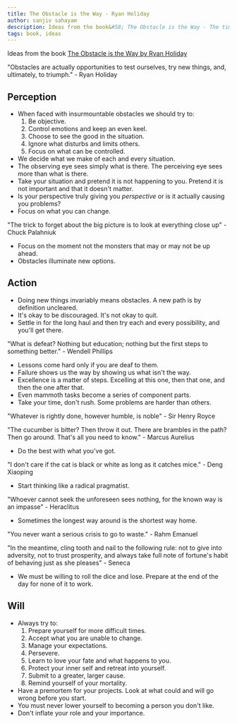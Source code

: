 ```yaml
---
title: The Obstacle is the Way - Ryan Holiday
author: sanjiv sahayam
description: Ideas from the book&#58; The Obstacle is the Way - The timeless art of turning trials into triumphs - Ryan Holiday
tags: book, ideas
---
```


Ideas from the book [The Obstacle is the Way by Ryan Holiday](http://www.amazon.com/The-Obstacle-Is-Way-Timeless/dp/1591846358)

"Obstacles are actually opportunities to test ourselves, try new things, and,  ultimately, to triumph." - Ryan Holiday

Perception
----------

* When faced with insurmountable obstacles we should try to:
    1. Be objective.
    1. Control emotions and keep an even keel.
    1. Choose to see the good in the situation.
    1. Ignore what disturbs and limits others.
    1. Focus on what can be controlled.
* We decide what we make of each and every situation.
* The observing eye sees simply what is there. The perceiving eye sees more than what is there.
* Take your situation and pretend it is not happening to you. Pretend it is not important and that it doesn't matter.
* Is your perspective truly giving you _perspective_ or is it actually causing you problems?
* Focus on what you can change.

"The trick to forget about the big picture is to look at everything close up"  - Chuck Palahniuk


* Focus on the moment not the monsters that may or may not be up ahead.
* Obstacles illuminate new options.

Action
------

* Doing new things invariably means obstacles. A new path is by definition uncleared.
* It's okay to be discouraged. It's not okay to quit.
* Settle in for the long haul and then try each and every possibility, and you'll get there.

"What is defeat? Nothing but education; nothing but the first steps to something better." - Wendell Phillips

* Lessons come hard only if you are deaf to them.
* Failure shows us the way by showing us what isn't the way.
* Excellence is a matter of steps. Excelling at this one, then that one, and then the one after that.
* Even mammoth tasks become a series of component parts.
* Take your time, don't rush. Some problems are harder than others.

"Whatever is rightly done, however humble, is noble" - Sir Henry Royce

"The cucumber is bitter? Then throw it out. There are brambles in the path? Then go around. That's all you need to know." - Marcus Aurelius

* Do the best with what you've got.

"I don't care if the cat is black or white as long as it catches mice." - Deng Xiaoping

* Start thinking like a radical pragmatist.

"Whoever cannot seek the unforeseen sees nothing, for the known way is an impasse" - Heraclitus

* Sometimes the longest way around is the shortest way home.

"You never want a serious crisis to go to waste." - Rahm Emanuel

"In the meantime, cling tooth and nail to the following rule:
not to give into adversity, not to trust prosperity, and always take full note
of fortune's habit of behaving just as she pleases" - Seneca

* We must be willing to roll the dice and lose. Prepare at the end of the day for none of it to work.

Will
----

* Always try to:
    1. Prepare yourself for more difficult times.
    1. Accept what you are unable to change.
    1. Manage your expectations.
    1. Persevere.
    1. Learn to love your fate and what happens to you.
    1. Protect your inner self and retreat into yourself.
    1. Submit to a greater, larger cause.
    1. Remind yourself of your mortality.
* Have a premortem for your projects. Look at what could and will go wrong before you start.
* You must never lower yourself to becoming a person you don't like.
* Don't inflate your role and your importance.
